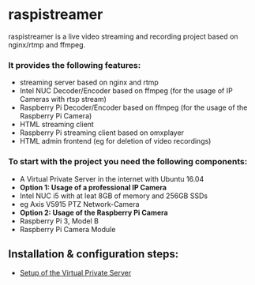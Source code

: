 # raspistreamer
raspistreamer is a live video streaming and recording project based on nginx/rtmp and ffmpeg.

### It provides the following features:
- streaming server based on nginx and rtmp
- Intel NUC Decoder/Encoder based on ffmpeg (for the usage of IP Cameras with rtsp stream)
- Raspberry Pi Decoder/Encoder based on ffmpeg (for the usage of the Raspberry Pi Camera)
- HTML streaming client
- Raspberry Pi streaming client based on omxplayer
- HTML admin frontend (eg for deletion of video recordings)

### To start with the project you need the following components:

- A Virtual Private Server in the internet with Ubuntu 16.04
- **Option 1: Usage of a professional IP Camera**
- Intel NUC i5 with at leat 8GB of memory and 256GB SSDs
- eg Axis V5915 PTZ Network-Camera
- **Option 2: Usage of the Raspberry Pi Camera**
- Raspberry Pi 3, Model B
- Raspberry Pi Camera Module

## Installation & configuration steps:
- [Setup of the Virtual Private Server](/INSTALL.md)

